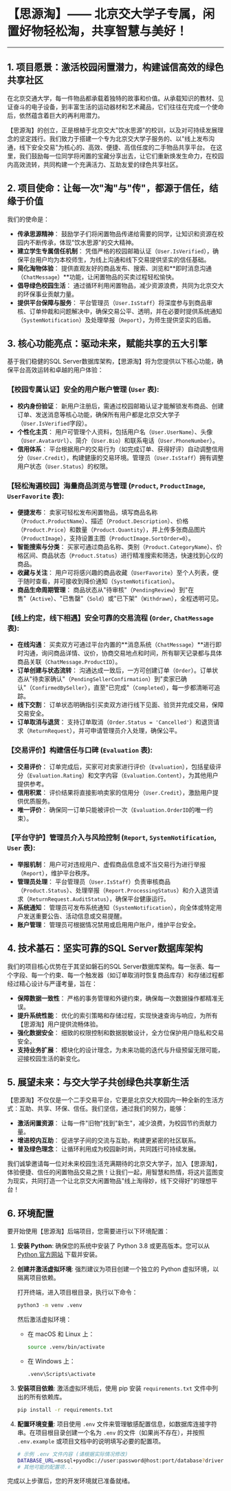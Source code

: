 # 【思源淘】—— 北京交大学子专属，闲置好物轻松淘，共享智慧与美好！

---

## 1. 项目愿景：激活校园闲置潜力，构建诚信高效的绿色共享社区

在北京交通大学，每一件物品都承载着独特的故事和价值。从承载知识的教材、见证奋斗的电子设备，到丰富生活的运动器材和艺术藏品，它们往往在完成一个使命后，依然蕴含着巨大的再利用潜力。

【思源淘】的创立，正是根植于北京交大"饮水思源"的校训，以及对可持续发展理念的坚定践行。我们致力于搭建一个专为北京交大学子服务的、以"线上发布沟通，线下安全交易"为核心的、高效、便捷、高信任度的二手物品共享平台。 在这里，我们鼓励每一位同学将闲置的宝藏分享出去，让它们重新焕发生命力，在校园内高效流转，共同构建一个充满活力、互助友爱的绿色共享社区。

## 2. 项目使命：让每一次"淘"与"传"，都源于信任，结缘于价值

我们的使命是：

*   **传承思源精神**： 鼓励学子们将闲置物品传递给需要的同学，让知识和资源在校园内不断传承，体现"饮水思源"的交大精神。
*   **建立学生专属信任机制**： 凭借严格的校园邮箱认证（`User.IsVerified`），确保平台用户均为本校师生，为线上沟通和线下交易提供坚实的信任基础。
*   **简化淘物体验**： 提供直观友好的商品发布、搜索、浏览和**即时消息沟通（`ChatMessage`）**功能，让闲置物品的买卖过程轻松愉快。
*   **倡导绿色校园生活**： 通过循环利用闲置物品，减少资源浪费，共同为北京交大的环保事业贡献力量。
*   **提供平台保障与服务**： 平台管理员（`User.IsStaff`）将深度参与到商品审核、订单仲裁和问题解决中，确保交易公平、透明，并在必要时提供系统通知（`SystemNotification`）及处理举报（`Report`），为师生提供坚实的后盾。

## 3. 核心功能亮点：驱动未来，赋能共享的五大引擎

基于我们稳健的SQL Server数据库架构，【思源淘】将为您提供以下核心功能，确保平台高效运转和卓越的用户体验：

### 【校园专属认证】安全的用户账户管理 (`User` 表):

*   **校内身份验证**： 新用户注册后，需通过校园邮箱认证才能解锁发布商品、创建订单、发送消息等核心功能，确保所有用户都是北京交大学子（`User.IsVerified`字段）。
*   **个性化主页**： 用户可管理个人资料，包括用户名（`User.UserName`）、头像（`User.AvatarUrl`）、简介（`User.Bio`）和联系电话（`User.PhoneNumber`）。
*   **信用体系**： 平台根据用户的交易行为（如完成订单、获得好评）自动调整信用分（`User.Credit`），构建健康的交易环境。管理员（`User.IsStaff`）拥有调整用户状态（`User.Status`）的权限。

### 【轻松淘遍校园】海量商品浏览与管理 (`Product`, `ProductImage`, `UserFavorite` 表):

*   **便捷发布**： 卖家可轻松发布闲置物品，填写商品名称（`Product.ProductName`）、描述（`Product.Description`）、价格（`Product.Price`）和数量（`Product.Quantity`），并上传多张商品图片（`ProductImage`），支持设置主图（`ProductImage.SortOrder=0`）。
*   **智能搜索与分类**： 买家可通过商品名称、类别（`Product.CategoryName`）、价格区间、商品状态（`Product.Status`）进行精准搜索和筛选，快速找到心仪的商品。
*   **收藏与关注**： 用户可将感兴趣的商品收藏（`UserFavorite`）至个人列表，便于随时查看，并可接收到降价通知（`SystemNotification`）。
*   **商品生命周期管理**： 商品状态从"待审核"（`PendingReview`）到"在售"（`Active`）、"已售罄"（`Sold`）或"已下架"（`Withdrawn`），全程透明可见。

### 【线上约定，线下相遇】安全可靠的交易流程 (`Order`, `ChatMessage` 表):

*   **在线沟通**： 买卖双方可通过平台内置的**消息系统（`ChatMessage`）**进行即时沟通，询问商品详情、议价，协商交易地点和时间，所有聊天记录都与具体商品关联（`ChatMessage.ProductID`）。
*   **订单创建与状态流转**： 沟通达成一致后，一方可创建订单（`Order`）。订单状态从"待卖家确认"（`PendingSellerConfirmation`）到"卖家已确认"（`ConfirmedBySeller`），直至"已完成"（`Completed`），每一步都清晰可追踪。
*   **线下交割**： 订单状态明确指引买卖双方进行线下见面、验货并完成交易，保障交易安全。
*   **订单取消与退货**： 支持订单取消（`Order.Status = 'Cancelled'`）和退货请求（`ReturnRequest`），并可申请管理员介入处理，确保公平。

### 【交易评价】构建信任与口碑 (`Evaluation` 表):

*   **交易评价**： 订单完成后，买家可对卖家进行评价（`Evaluation`），包括星级评分（`Evaluation.Rating`）和文字内容（`Evaluation.Content`），为其他用户提供参考。
*   **信用积累**： 评价结果将直接影响卖家的信用分（`User.Credit`），激励用户提供优质服务。
*   **唯一评价**： 确保同一订单只能被评价一次（`Evaluation.OrderID`的唯一约束）。

### 【平台守护】管理员介入与风险控制 (`Report`, `SystemNotification`, `User` 表):

*   **举报机制**： 用户可对违规用户、虚假商品信息或不当交易行为进行举报（`Report`），维护平台秩序。
*   **管理员处理**： 平台管理员（`User.IsStaff`）负责审核商品（`Product.Status`）、处理举报（`Report.ProcessingStatus`）和介入退货请求（`ReturnRequest.AuditStatus`），确保平台健康运行。
*   **系统通知**： 管理员可发布系统通知（`SystemNotification`），向全体或特定用户发送重要公告、活动信息或交易提醒。
*   **账户管理**： 管理员可根据情况禁用或启用用户账户，维护平台安全。

## 4. 技术基石：坚实可靠的SQL Server数据库架构

我们的项目核心优势在于其坚如磐石的SQL Server数据库架构。每一张表、每一个字段、每一个约束、每一个触发器（如订单取消时恢复商品库存）和存储过程都经过精心设计与严谨考量，旨在：

*   **保障数据一致性**： 严格的事务管理和外键约束，确保每一次数据操作都精准无误。
*   **提升系统性能**： 优化的索引策略和存储过程，实现快速查询与响应，为所有【思源淘】用户提供流畅体验。
*   **强化数据安全**： 细致的权限控制和数据脱敏设计，全方位保护用户隐私和交易安全。
*   **支持业务扩展**： 模块化的设计理念，为未来功能的迭代与升级预留无限可能，迎接校园生活的新变化。

## 5. 展望未来：与交大学子共创绿色共享新生活

【思源淘】不仅仅是一个二手交易平台，它更是北京交大校园内一种全新的生活方式：互助、共享、环保、信任。我们坚信，通过我们的努力，能够：

*   **激活闲置资源**： 让每一件"旧物"找到"新生"，减少浪费，为校园节约贡献力量。
*   **增进校内互助**： 促进学子间的交流与互助，构建更紧密的社区联系。
*   **普及绿色理念**： 让循环利用成为校园新时尚，共同践行可持续发展。

我们诚挚邀请每一位对未来校园生活充满期待的北京交大学子，加入【思源淘】，体验便捷、信任的闲置物品交易之旅！让我们一起，用智慧和热情，将这片蓝图变为现实，共同打造一个让北京交大闲置物品"线上淘得妙，线下交得好"的理想平台！

## 6. 环境配置

要开始使用【思源淘】后端项目，您需要进行以下环境配置：

1.  **安装 Python**: 确保您的系统中安装了 Python 3.8 或更高版本。您可以从 [Python 官方网站](https://www.python.org/downloads/) 下载并安装。

2.  **创建并激活虚拟环境**: 强烈建议为项目创建一个独立的 Python 虚拟环境，以隔离项目依赖。

    打开终端，进入项目根目录，执行以下命令：

    ```bash
    python3 -m venv .venv
    ```

    然后激活虚拟环境：

    *   在 macOS 和 Linux 上：

        ```bash
        source .venv/bin/activate
        ```

    *   在 Windows 上：

        ```bash
        .venv\Scripts\activate
        ```

3.  **安装项目依赖**: 激活虚拟环境后，使用 pip 安装 `requirements.txt` 文件中列出的所有依赖库。

    ```bash
    pip install -r requirements.txt
    ```

4.  **配置环境变量**: 项目使用 `.env` 文件来管理敏感配置信息，如数据库连接字符串。在项目根目录创建一个名为 `.env` 的文件（如果尚不存在），并按照 `.env.example` 或项目文档中的说明填写必要的配置项。

    ```bash
    # 示例 .env 文件内容 (请根据实际情况修改)
    DATABASE_URL=mssql+pyodbc://user:password@host:port/database?driver=ODBC+Driver+17+for+SQL+Server
    # 其他可能的配置项...
    ```

完成以上步骤后，您的开发环境就已准备就绪。